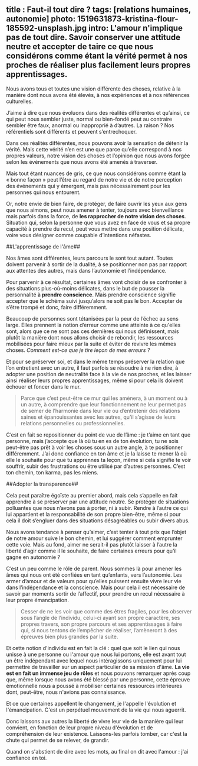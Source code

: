 title : Faut-il tout dire ?
tags: [relations humaines, autonomie]
photo: 1519631873-kristina-flour-185592-unsplash.jpg
intro: L'amour n'implique pas de tout dire. Savoir conserver une attitude neutre et accepter de taire ce que nous considérons comme étant la vérité permet à nos proches de réaliser plus facilement leurs propres apprentissages.
---
Nous avons tous et toutes une vision différente des choses, relative à la manière dont nous avons été élevés, à nos expériences et à nos références culturelles. 

J’aime à dire que nous évoluons dans des réalités différentes et qu’ainsi, ce qui peut nous sembler juste, normal ou bien-fondé peut au contraire sembler être faux, anormal ou inapproprié à d’autres. La raison ? Nos référentiels sont différents et peuvent s’entrechoquer. 

Dans ces réalités différentes, nous pouvons avoir la sensation de détenir la vérité. Mais cette vérité n’en est une que parce qu’elle correspond à nos propres valeurs, notre vision des choses et l’opinion que nous avons forgée selon les événements que nous avons été amenés à traverser. 

Mais tout étant nuances de gris, ce que nous considérons comme étant la « bonne façon » peut l’être au regard de notre vie et de notre perception des événements qui y émergent, mais pas nécessairement pour les personnes qui nous entourent. 

Or, notre envie de bien faire, de protéger, de faire ouvrir les yeux aux gens que nous aimons, peut nous amener à tenter, toujours avec bienveillance mais parfois dans la force, de **les rapprocher de notre vision des choses**. Situation qui, selon la personne que vous avez en face de vous et sa propre capacité à prendre du recul, peut vous mettre dans une position délicate, voire vous désigner comme coupable d’intentions néfastes. 

##L'apprentissage de l'âme##

Nos âmes sont différentes, leurs parcours le sont tout autant. Toutes doivent parvenir à sortir de la dualité, à se positionner non pas par rapport aux attentes des autres, mais dans l’autonomie et l’indépendance. 

Pour parvenir à ce résultat, certaines âmes vont choisir de se confronter à des situations plus-où-moins délicates, dans le but de pousser la personnalité à **prendre conscience**. Mais prendre conscience signifie accepter que le schéma suivi jusqu’alors ne soit pas le bon. Accepter de s’être trompé et donc, faire différemment. 

Beaucoup de personnes sont tétanisées par la peur de l’échec au sens large. Elles prennent la notion d’erreur comme une atteinte à ce qu'elles sont, alors que ce ne sont pas ces dernières qui nous définissent, mais plutôt la manière dont nous allons choisir de rebondir, les ressources mobilisées pour faire mieux par la suite et éviter de revivre les mêmes choses. *Comment est-ce que je tire leçon de mes erreurs ?*

Et pour se préserver soi, et dans le même temps préserver la relation que l’on entretient avec un autre, il faut parfois se résoudre à ne rien dire, à adopter une position de neutralité face à la vie de nos proches, et les laisser ainsi réaliser leurs propres apprentissages, même si pour cela ils doivent échouer et foncer dans le mur. 

> Parce que c’est peut-être ce mur qui les amènera, à un moment ou à un autre, à comprendre que leur fonctionnement ne leur permet pas de semer de l’harmonie dans leur vie ou d’entretenir des relations saines et épanouissantes avec les autres, qu’il s’agisse de leurs relations personnelles ou professionnelles. 

C’est en fait se repositionner du point de vue de l’âme : je t’aime en tant que personne, mais j’accepte que là où tu en es de ton évolution, tu ne sois peut-être pas prêt à voir les choses sous un autre angle, à te positionner différemment. J’ai donc confiance en ton âme et je la laisse te mener là où elle le souhaite pour que tu apprennes ta leçon, même si cela signifie te voir souffrir, subir des frustrations ou être utilisé par d’autres personnes. C’est ton chemin, ton karma, pas les miens. 

##Adopter la transparence##

Cela peut paraître égoïste au premier abord, mais cela s’appelle en fait apprendre à se préserver par une attitude neutre. Se protéger de situations polluantes que nous n’avons pas à porter, ni à subir. Rendre à l’autre ce qui lui appartient et la responsabilité de son propre bien-être, même si pour cela il doit s’engluer dans des situations désagréables ou subir divers abus. 

Nous avons tendance à penser qu’aimer, c’est tenter à tout prix que l’objet de notre amour suive le bon chemin, et lui suggérer comment emprunter cette voie. Mais au fond, aimer ne serait-il pas plutôt laisser à l’autre la liberté d’agir comme il le souhaite, de faire certaines erreurs pour qu’il gagne en autonomie ?

C’est un peu comme le rôle de parent. Nous sommes là pour amener les âmes qui nous ont été confiées en tant qu’enfants, vers l’autonomie. Les armer d’amour et de valeurs pour qu’elles puissent ensuite vivre leur vie dans l’indépendance et la conscience. Mais pour cela il est nécessaire de savoir par moments sortir de l’affectif, pour prendre un recul nécessaire à leur propre émancipation. 

> Cesser de ne les voir que comme des êtres fragiles, pour les observer sous l’angle de l’individu, celui-ci ayant son propre caractère, ses propres travers, son propre parcours et ses apprentissages à faire qui, si nous tentons de l’empêcher de réaliser, l’amèneront à des épreuves bien plus grandes par la suite. 

Et cette notion d'individu est en fait la clé : quel que soit le lien qui nous unisse à une personne ou l'amour que nous lui portons, elle est avant tout un être indépendant avec lequel nous intéragissons uniquement pour lui permettre de travailler sur un aspect particulier de sa mission d'âme. **La vie est en fait un immense jeu de rôles** et nous pouvons remarquer après coup que, même lorsque nous avons été blessé par une personne, cette épreuve émotionnelle nous a poussé à mobiliser certaines ressources intérieures dont, peut-être, nous n'avions pas connaissance.

Et ce que certaines appellent le changement, je l'appelle l'évolution et l'émancipation. C'est un perpétuel mouvement de la vie qui nous aguerrit.

Donc laissons aux autres la liberté de vivre leur vie de la manière qui leur convient, en fonction de leur propre niveau d'évolution et de compréhension de leur existence. Laissons-les parfois tomber, car c'est la chute qui permet de se relever, de grandir. 

Quand on s'abstient de dire avec les mots, au final on dit avec l'amour : j'ai confiance en toi.